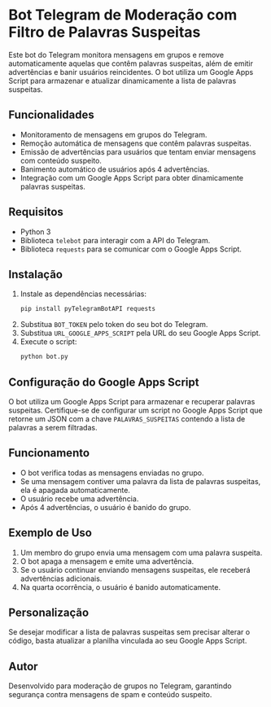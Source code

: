 # Bot Telegram de Moderação com Filtro de Palavras Suspeitas

Este bot do Telegram monitora mensagens em grupos e remove automaticamente aquelas que contêm palavras suspeitas, além de emitir advertências e banir usuários reincidentes. O bot utiliza um Google Apps Script para armazenar e atualizar dinamicamente a lista de palavras suspeitas.

## Funcionalidades
- Monitoramento de mensagens em grupos do Telegram.
- Remoção automática de mensagens que contêm palavras suspeitas.
- Emissão de advertências para usuários que tentam enviar mensagens com conteúdo suspeito.
- Banimento automático de usuários após 4 advertências.
- Integração com um Google Apps Script para obter dinamicamente palavras suspeitas.

## Requisitos
- Python 3
- Biblioteca `telebot` para interagir com a API do Telegram.
- Biblioteca `requests` para se comunicar com o Google Apps Script.

## Instalação
1. Instale as dependências necessárias:
   ```sh
   pip install pyTelegramBotAPI requests
   ```
2. Substitua `BOT_TOKEN` pelo token do seu bot do Telegram.
3. Substitua `URL_GOOGLE_APPS_SCRIPT` pela URL do seu Google Apps Script.
4. Execute o script:
   ```sh
   python bot.py
   ```

## Configuração do Google Apps Script
O bot utiliza um Google Apps Script para armazenar e recuperar palavras suspeitas. Certifique-se de configurar um script no Google Apps Script que retorne um JSON com a chave `PALAVRAS_SUSPEITAS` contendo a lista de palavras a serem filtradas.

## Funcionamento
- O bot verifica todas as mensagens enviadas no grupo.
- Se uma mensagem contiver uma palavra da lista de palavras suspeitas, ela é apagada automaticamente.
- O usuário recebe uma advertência.
- Após 4 advertências, o usuário é banido do grupo.

## Exemplo de Uso
1. Um membro do grupo envia uma mensagem com uma palavra suspeita.
2. O bot apaga a mensagem e emite uma advertência.
3. Se o usuário continuar enviando mensagens suspeitas, ele receberá advertências adicionais.
4. Na quarta ocorrência, o usuário é banido automaticamente.

## Personalização
Se desejar modificar a lista de palavras suspeitas sem precisar alterar o código, basta atualizar a planilha vinculada ao seu Google Apps Script.

## Autor
Desenvolvido para moderação de grupos no Telegram, garantindo segurança contra mensagens de spam e conteúdo suspeito.

